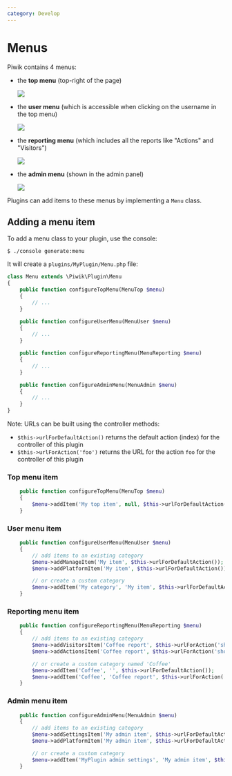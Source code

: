 ```yaml
---
category: Develop
---
```

# Menus

Piwik contains 4 menus:

- the **top menu** (top-right of the page)

    ![](/img/menu-top.png)

- the **user menu** (which is accessible when clicking on the username in the top menu)

    ![](/img/menu-user.png)

- the **reporting menu** (which includes all the reports like "Actions" and "Visitors")

    ![](/img/menu-reporting.png)

- the **admin menu** (shown in the admin panel)

    ![](/img/menu-admin.png)

Plugins can add items to these menus by implementing a `Menu` class.

## Adding a menu item

To add a menu class to your plugin, use the console:

```
$ ./console generate:menu
```

It will create a `plugins/MyPlugin/Menu.php` file:

```php
class Menu extends \Piwik\Plugin\Menu
{
    public function configureTopMenu(MenuTop $menu)
    {
        // ...
    }

    public function configureUserMenu(MenuUser $menu)
    {
        // ...
    }

    public function configureReportingMenu(MenuReporting $menu)
    {
        // ...
    }

    public function configureAdminMenu(MenuAdmin $menu)
    {
        // ...
    }
}
```

Note: URLs can be built using the controller methods:

- `$this->urlForDefaultAction()` returns the default action (index) for the controller of this plugin
- `$this->urlForAction('foo')` returns the URL for the action `foo` for the controller of this plugin

### Top menu item

```php
    public function configureTopMenu(MenuTop $menu)
    {
        $menu->addItem('My top item', null, $this->urlForDefaultAction());
    }
```

### User menu item

```php
    public function configureUserMenu(MenuUser $menu)
    {
        // add items to an existing category
        $menu->addManageItem('My item', $this->urlForDefaultAction());
        $menu->addPlatformItem('My item', $this->urlForDefaultAction());

        // or create a custom category
        $menu->addItem('My category', 'My item', $this->urlForDefaultAction());
    }
```

### Reporting menu item

```php
    public function configureReportingMenu(MenuReporting $menu)
    {
        // add items to an existing category
        $menu->addVisitorsItem('Coffee report', $this->urlForAction('showReport'));
        $menu->addActionsItem('Coffee report', $this->urlForAction('showReport'));

        // or create a custom category named 'Coffee'
        $menu->addItem('Coffee', '', $this->urlForDefaultAction());
        $menu->addItem('Coffee', 'Coffee report', $this->urlForAction('showReport'));
    }
```

### Admin menu item

```php
    public function configureAdminMenu(MenuAdmin $menu)
    {
        // add items to an existing category
        $menu->addSettingsItem('My admin item', $this->urlForDefaultAction());
        $menu->addPlatformItem('My admin item', $this->urlForDefaultAction());

        // or create a custom category
        $menu->addItem('MyPlugin admin settings', 'My admin item', $this->urlForDefaultAction());
    }
```
